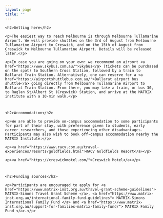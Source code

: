 ```yaml
---
layout: page
title: ""
---
```

<body>
<article>
    
<div style="margin-bottom: 40px;">

    <h2>Getting here</h2>
    
    <p>The easiest way to reach Melbourne is through Melbourne Tullamarine Airport. We will provide shuttles on the 3rd of August from Melbourne Tullamarine Airport to Creswick, and on the 15th of August from Creswick to Melbourne Tullamarine Airport. Details will be released later.</p>
    
    <p>In case you are going on your own: we recommend an airport <a href="https://www.skybus.com.au/">Skybus</a> (tickets can be purchased on the spot) to Southern Cross Station, followed by a train to Ballarat Train Station. Alternatively, one can reserve for a <a href="https://airportshuttlebus.com.au/">Ballarat airport bus shuttle</a> going directly from Melbourne Tullamarine Airport to Ballarat Train Station. From there, you may take a train, or bus 30, to Raglan St/Albert St (Creswick) Station, and arrive at the MATRIX institute with a 10-min walk.</p> 
    
    

</div>

<div style="margin-bottom: 40px;">

    <h2>Accommodation</h2>

    <p>We are able to provide on-campus accommodation to some participants for part of their stay, with preference given to students, early career researchers, and those experiencing other disadvantages. Participants may also wish to book off-campus accommodation nearby the MATRIX Institute:</p>

    <p><a href="https://www.racv.com.au/travel-experiences/resorts/goldfields.html">RACV Goldfields Resort</a></p>

    <p><a href="https://creswickmotel.com/">Creswick Motel</a></p>

</div>

<div style="margin-bottom: 40px;">

    <h2>Funding sources</h2>

    <p>Participants are encouraged to apply for <a href="https://www.matrix-inst.org.au/travel-grant-scheme-guidelines"> MATRIX-Simons Travel Grant Scheme </a>, <a href="https://www.matrix-inst.org.au/international-family-fund-guidelines"> MATRIX-Simons International Family Fund </a> and <a href="https://www.matrix-inst.org.au/support-for-families-matrix-family-fund/"> MATRIX Family Fund </a>.</p>

</div>

</article>
</body>
